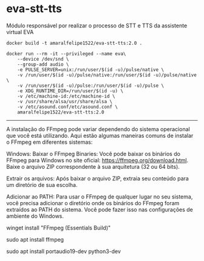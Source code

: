 # eva-stt-tts

Módulo responsável por realizar o processo de STT e TTS da assistente virtual EVA

```docker
docker build -t amaralfelipe1522/eva-stt-tts:2.0 .
```

```docker
docker run --rm -it --privileged --name eva\
    --device /dev/snd \
    --group-add audio \
    -e PULSE_SERVER=unix:/run/user/$(id -u)/pulse/native \
    -v /run/user/$(id -u)/pulse/native:/run/user/$(id -u)/pulse/native \
    -v /run/user/$(id -u)/pulse:/run/user/$(id -u)/pulse \
    -e XDG_RUNTIME_DIR=/run/user/$(id -u) \
    -v /etc/machine-id:/etc/machine-id \
    -v /usr/share/alsa/usr/share/alsa \
    -v /etc/asound.conf/etc/asound.conf \
    amaralfelipe1522/eva-stt-tts:2.0
```

-----------------------

A instalação do FFmpeg pode variar dependendo do sistema operacional que você está utilizando. Aqui estão algumas maneiras comuns de instalar o FFmpeg em diferentes sistemas:

Windows:
Baixar o FFmpeg Binaries: Você pode baixar os binários do FFmpeg para Windows no site oficial: https://ffmpeg.org/download.html. Baixe o arquivo ZIP correspondente à sua arquitetura (32 ou 64 bits).

Extrair os arquivos: Após baixar o arquivo ZIP, extraia seu conteúdo para um diretório de sua escolha.

Adicionar ao PATH: Para usar o FFmpeg de qualquer lugar no seu sistema, você precisa adicionar o diretório onde os binários do FFmpeg foram extraídos ao PATH do sistema. Você pode fazer isso nas configurações de ambiente do Windows.

winget install "FFmpeg (Essentials Build)"

sudo apt install ffmpeg

sudo apt install portaudio19-dev python3-dev



